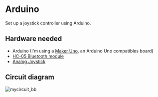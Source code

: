 # Arduino

Set up a joystick controller using Arduino.

## Hardware needed

- Arduino (I'm using a [Maker Uno](https://my.cytron.io/p-maker-uno-simplifying-arduino-for-education?ref=99Y7TxrNIn6Jo), an Arduino Uno compatibles board)
- [HC-05 Bluetooth module](https://my.cytron.io/p-bluetooth-serial-transceiver-hc-05?ref=99Y7TxrNIn6Jo)
- [Analog Joystick](https://my.cytron.io/p-2-axis-analog-and-button-ps2-joystick-module?ref=99Y7TxrNIn6Jo)

## Circuit diagram

![mycircuit_bb](https://user-images.githubusercontent.com/60868965/194908458-aac36a0d-1e4a-4f55-8409-6e6bddab7c54.png)

